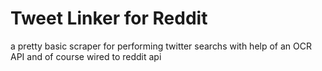Tweet Linker for Reddit
==============

a pretty basic scraper for performing twitter searchs with help of an OCR API
and of course wired to reddit api

	
